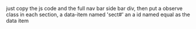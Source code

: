 just copy the js code and the full nav bar side bar div,
then put a observe class in each section, a data-item named 'sect#' an a id named equal as the data item 